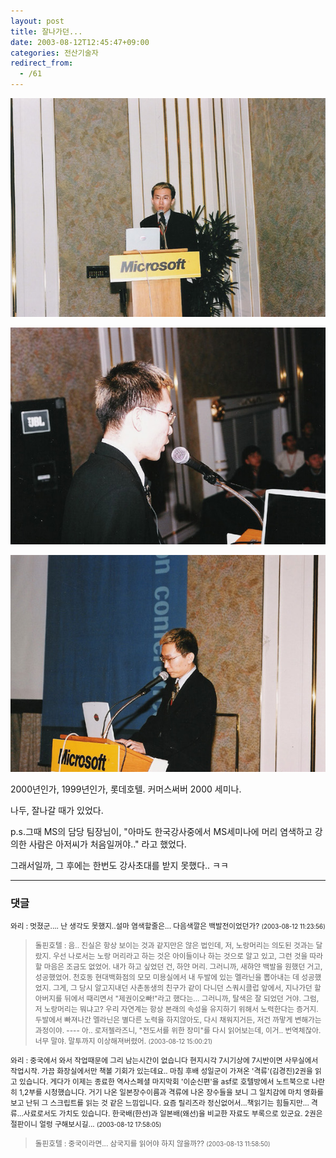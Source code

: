 ```yaml
---
layout: post
title: 잘나가던...
date: 2003-08-12T12:45:47+09:00
categories: 전산기술자
redirect_from:
  - /61
---
```


 

![ ](/assets/media/photo_ms_seminor01.jpg)

![ ](/assets/media/photo_ms_seminor02.jpg)

![ ](/assets/media/photo_ms_seminor03.jpg)

2000년인가, 1999년인가, 롯데호텔. 커머스써버 2000 세미나.

나두, 잘나갈 때가 있었다.

p.s.그때 MS의 담당 팀장님이, "아마도 한국강사중에서 MS세미나에 머리 염색하고 강의한 사람은 아저씨가 처음일꺼야.." 라고 했었다.

그래서일까, 그 후에는 한번도 강사초대를 받지 못했다.. ㅋㅋ

* * *

### 댓글



<!--- cmt:119 --->
<!--- mail: --->
<!--- parent:0 --->

<small>와리 : 멋졌군....  난 생각도 못했지..설마 염색할줄은... 다음색깔은 백발전이었던가? <small>(2003-08-12 11:23:56)</small></small>


<!--- cmt:120 --->
<!--- mail: --->
<!--- parent:0 --->

> <small>돌핀호텔 : 음.. 진실은 항상 보이는 것과 같지만은 않은 법인데, 저, 노랑머리는 의도된 것과는 달랐지.  우선 나로서는 노랑 머리라고 하는 것은 아이들이나 하는 것으로 알고 있고, 그런 것을 따라 할 마음은 조금도 없었어. 내가 하고 싶었던 건, 하얀 머리.  그러니까, 새햐얀 백발을 원했던 거고, 성공했었어. 천호동 현대백화점의 모모 미용실에서 내 두발에 있는 멜라닌을 뽑아내는 데 성공했었지.   그게, 그 당시 알고지내던 사촌동생의 친구가 같이 다니던 스쿼시클럽 앞에서, 지나가던 할아버지를 뒤에서 때리면서 "제권이오빠!"라고 했다는... 그러니까, 탈색은 잘 되었던 거야.  그럼, 저 노랑머리는 뭐냐고?  우리 자연계는 항상 본래의 속성을 유지하기 위해서 노력한다는 증거지. 두발에서 빠져나간 멜라닌은 별다른 노력을 하지않아도, 다시 채워지거든, 저건 까맣게 변해가는 과정이야.  ----  아.. 로저젤라즈니, "전도서를 위한 장미"를 다시 읽어보는데, 이거.. 번역체잖아. 너무 말야. 말투까지 이상해져버렸어. <small>(2003-08-12 15:00:21)</small></small>


<!--- cmt:121 --->
<!--- mail: --->
<!--- parent:0 --->

<small>와리 : 중국에서 와서 작업때문에 그리 남는시간이 없습니다 현지시각 7시기상에 7시반이면 사무실에서 작업시작. 가끔 화장실에서만 책볼 기회가 있는데요.. 마침 후배 성일군이 가져온 '격류'(김경진)2권을 읽고 있습니다. 게다가 이제는 종료한 역사스페셜 마지막회 '이순신편'을 asf로 호텔방에서 노트북으로 나란히 1,2부를 시청했습니다.  거기 나온 일본장수이름과 격류에 나온 장수들을 보니 그 일치감에 마치 영화를 보고 난뒤 그 스크립트를 읽는 것 같은 느낌입니다.  요즘 릴리즈라 정신없어서...책읽기는 힘들지만... 격류...사료로서도 가치도 있습니다. 한국배(한선)과 일본배(왜선)을 비교한 자료도 부록으로 있군요. 2권은 절판이니 얼렁 구해보시길... <small>(2003-08-12 17:58:05)</small></small>


<!--- cmt:122 --->
<!--- mail: --->
<!--- parent:0 --->

> <small>돌핀호텔 : 중국이라면... 삼국지를 읽어야 하지 않을까?? <small>(2003-08-13 11:58:50)</small></small>

